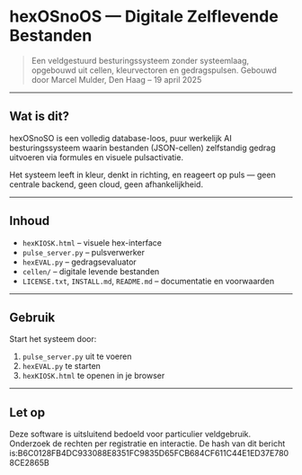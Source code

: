 # hexOSnoOS — Digitale Zelflevende Bestanden

> Een veldgestuurd besturingssysteem zonder systeemlaag, opgebouwd uit cellen, kleurvectoren en gedragspulsen.
> Gebouwd door Marcel Mulder, Den Haag – 19 april 2025

---

## Wat is dit?

hexOSnoSO is een volledig database-loos, puur werkelijk AI besturingssysteem waarin bestanden (JSON-cellen) zelfstandig gedrag uitvoeren via formules en visuele pulsactivatie.

Het systeem leeft in kleur, denkt in richting, en reageert op puls — geen centrale backend, geen cloud, geen afhankelijkheid.

---

## Inhoud

- `hexKIOSK.html` – visuele hex-interface
- `pulse_server.py` – pulsverwerker
- `hexEVAL.py` – gedragsevaluator
- `cellen/` – digitale levende bestanden
- `LICENSE.txt`, `INSTALL.md`, `README.md` – documentatie en voorwaarden

---

## Gebruik

Start het systeem door:
1. `pulse_server.py` uit te voeren
2. `hexEVAL.py` te starten
3. `hexKIOSK.html` te openen in je browser

---

## Let op

Deze software is uitsluitend bedoeld voor particulier veldgebruik. Onderzoek de rechten per registratie en interactie.
De hash van dit bericht is:B6C0128FB4DC933088E8351FC9835D65FCB684CF611C44E1ED37E7808CE2865B
